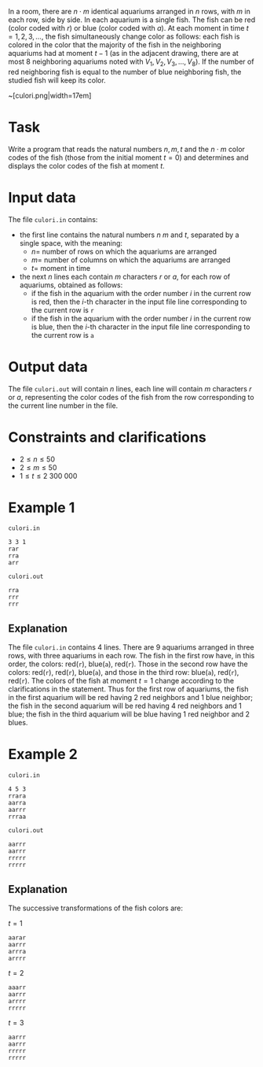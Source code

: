 In a room, there are $n \cdot m$ identical aquariums arranged in $n$ rows, with $m$ in each row, side by side. In each aquarium is a single fish. The fish can be red (color coded with $r$) or blue (color coded with $a$). At each moment in time $t = 1,2,3,\dots$, the fish simultaneously change color as follows: each fish is colored in the color that the majority of the fish in the neighboring aquariums had at moment $t-1$ (as in the adjacent drawing, there are at most $8$ neighboring aquariums noted with $V_1,V_2,V_3,\dots,V_8$). If the number of red neighboring fish is equal to the number of blue neighboring fish, the studied fish will keep its color.

~[culori.png|width=17em]

# Task

Write a program that reads the natural numbers $n,m,t$ and the $n \cdot m$ color codes of the fish (those from the initial moment $t=0$) and determines and displays the color codes of the fish at moment $t$.

# Input data

The file `culori.in` contains:

- the first line contains the natural numbers $n \ m$ and $t$, separated by a single space, with the meaning:
    - $n =$ number of rows on which the aquariums are arranged
    - $m =$ number of columns on which the aquariums are arranged
    - $t =$ moment in time
- the next $n$ lines each contain $m$ characters $r$ or $a$, for each row of aquariums, obtained as follows:
    - if the fish in the aquarium with the order number $i$ in the current row is red, then the $i$-th character in the input file line corresponding to the current row is `r`
    - if the fish in the aquarium with the order number $i$ in the current row is blue, then the $i$-th character in the input file line corresponding to the current row is `a`

# Output data

The file `culori.out` will contain $n$ lines, each line will contain $m$ characters $r$ or $a$, representing the color codes of the fish from the row corresponding to the current line number in the file.

# Constraints and clarifications

* $2 \leq n \leq 50$
* $2 \leq m \leq 50$
* $1 \leq t \leq 2\ 300\ 000$

# Example 1

`culori.in`
```
3 3 1
rar
rra
arr
```

`culori.out`
```
rra
rrr
rrr
```

## Explanation

The file `culori.in` contains $4$ lines. There are $9$ aquariums arranged in three rows, with three aquariums in each row. The fish in the first row have, in this order, the colors: red(`r`), blue(`a`), red(`r`). Those in the second row have the colors: red(`r`), red(`r`), blue(`a`), and those in the third row: blue(`a`), red(`r`), red(`r`). The colors of the fish at moment $t=1$ change according to the clarifications in the statement. Thus for the first row of aquariums, the fish in the first aquarium will be red having $2$ red neighbors and $1$ blue neighbor; the fish in the second aquarium will be red having $4$ red neighbors and $1$ blue; the fish in the third aquarium will be blue having $1$ red neighbor and $2$ blues.

# Example 2

`culori.in`
```
4 5 3
rrara
aarra
aarrr
rrraa
```

`culori.out`
```
aarrr
aarrr
rrrrr
rrrrr
```

## Explanation

The successive transformations of the fish colors are:

$t=1$
```
aarar
aarrr
arrra
arrrr
```

$t=2$
```
aaarr
aarrr
arrrr
rrrrr
```

$t=3$
```
aarrr
aarrr
rrrrr
rrrrr
```